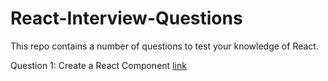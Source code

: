 # React-Interview-Questions

This repo contains a number of questions to test your knowledge of React.

Question 1: Create a React Component [link](questions/q1/question.js)
